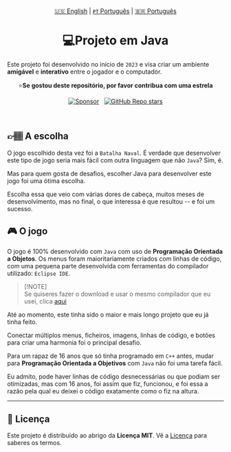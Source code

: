 <!-- |||||||||||||||||||| EN - PT |||||||||||||||||||| -->
<p align='center'>
  <a href="https://github.com/dev-ggomes/batalha-naval-java/blob/main/README.md">🇺🇸 English</a> | 
  <a href="https://github.com/dev-ggomes/batalha-naval-java/blob/main/README-pt-pt.md">ᴘᴛ Português</a> | 
  <a href="https://github.com/dev-ggomes/batalha-naval-java/blob/main/README-pt-br.md">🇧🇷 Português</a>
</p>

<h1 align="center"> 💻Projeto em Java </h1>

<p align="center">
  
  Este projeto foi desenvolvido no início de `2023` e visa criar um ambiente **amigável** e **interativo** entre o jogador e o computador.

</p>

<p align='center'>
  ⭐<b>Se gostou deste repositório, por favor contribua com uma estrela</b>
</p>

<!-- |||||||||||||||||||| SPONSORS & STARS |||||||||||||||||||| -->
<p align='center'>
  <a href="https://github.com/sponsors/dev-ggomes"><img alt="Sponsor" src="https://img.shields.io/badge/sponsor-30363D?style=for-the-badge&logo=GitHub-Sponsors&logoColor=#white" /></a>
  &nbsp;
  <a href="#"><img alt="GitHub Repo stars" src="https://img.shields.io/github/stars/dev-ggomes/batalha-naval-java?style=for-the-badge" /></a>
</p>

<br>

## 👉🏽 A escolha

<p>
  
  O jogo escolhido desta vez foi a `Batalha Naval`. É verdade que desenvolver este tipo de jogo seria mais fácil com outra linguagem que não `Java`? Sim, é.
  
</p>
<p>
  Mas para quem gosta de desafios, escolher Java para desenvolver este jogo foi uma ótima escolha.
</p>
<p>
  Escolha essa que veio com várias dores de cabeça, muitos meses de desenvolvimento, mas no final, o que interessa é que resultou -- e foi um sucesso.
</p>

## 🎮 O jogo

<p>
  
  O jogo é 100% desenvolvido com `Java` com uso de **Programação Orientada a Objetos**. Os menus foram maioritariamente criados com linhas de código, com uma pequena parte desenvolvida com ferramentas do compilador utilizado: `Eclipse IDE`. 
> [!NOTE]\
> Se quiseres fazer o download e usar o mesmo compilador que eu usei, clica [aqui](https://eclipseide.org)
</p>

<p>Até ao momento, este tinha sido o maior e mais longo projeto que eu já tinha feito.</p>
<p>Conectar múltiplos menus, ficheiros, imagens, linhas de código, e botões para criar uma harmonia foi o principal desafio.</p>

<p>
  
  Para um rapaz de 16 anos que só tinha programado em `C++` antes, mudar para **Programação Orientada a Objetivos** com `Java` não foi uma tarefa fácil.
  
</p>

<p>Eu admito, pode haver linhas de código desnecessárias ou que podiam ser otimizadas, mas com 16 anos, foi assim que fiz, funcionou, e foi essa a razão pela qual eu deixei o código exatamente como o fiz na altura.</p>

---

<!-- |||||||||||||||||||| LICENSE |||||||||||||||||||| -->
## 📄 Licença

<p>
  
  Este projeto é distribuído ao abrigo da **Licença MIT**. Vê a [Licença](https://github.com/dev-ggomes/batalha-naval-java?tab=MIT-1-ov-file) para saberes os termos.
  
</p>
